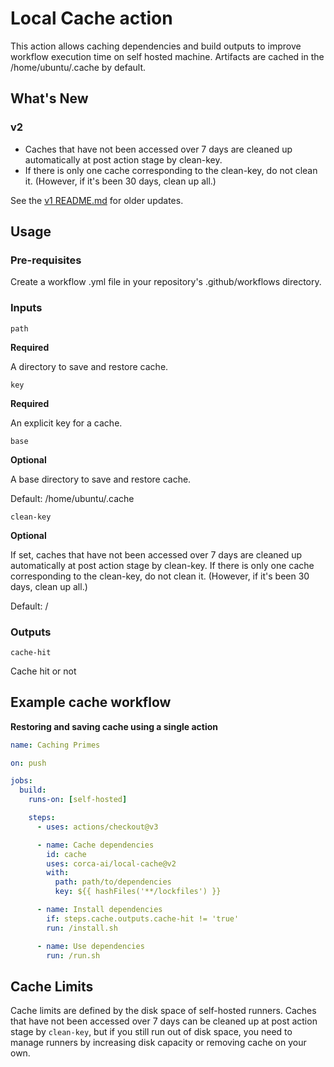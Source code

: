 # Local Cache action

This action allows caching dependencies and build outputs to improve workflow execution time on self hosted machine.
Artifacts are cached in the /home/ubuntu/.cache by default.

## What's New

### v2

- Caches that have not been accessed over 7 days are cleaned up automatically at post action stage by clean-key.
- If there is only one cache corresponding to the clean-key, do not clean it. (However, if it's been 30 days, clean up all.)

See the [v1 README.md](https://github.com/corca-ai/local-cache/blob/v1/README.md) for older updates.

## Usage

### Pre-requisites

Create a workflow .yml file in your repository's .github/workflows directory.

### Inputs

`path`

**Required**

A directory to save and restore cache.

`key`

**Required**

An explicit key for a cache.

`base`

**Optional**

A base directory to save and restore cache.

Default: /home/ubuntu/.cache

`clean-key`

**Optional**

If set, caches that have not been accessed over 7 days are cleaned up automatically at post action stage by clean-key.
If there is only one cache corresponding to the clean-key, do not clean it. (However, if it's been 30 days, clean up all.)

Default: /

### Outputs

`cache-hit`

Cache hit or not

## Example cache workflow

**Restoring and saving cache using a single action**

```yaml
name: Caching Primes

on: push

jobs:
  build:
    runs-on: [self-hosted]

    steps:
      - uses: actions/checkout@v3

      - name: Cache dependencies
        id: cache
        uses: corca-ai/local-cache@v2
        with:
          path: path/to/dependencies
          key: ${{ hashFiles('**/lockfiles') }}

      - name: Install dependencies
        if: steps.cache.outputs.cache-hit != 'true'
        run: /install.sh

      - name: Use dependencies
        run: /run.sh
```

## Cache Limits

Cache limits are defined by the disk space of self-hosted runners. Caches that have not been accessed over 7 days can be cleaned up at post action stage by `clean-key`, but if you still run out of disk space, you need to manage runners by increasing disk capacity or removing cache on your own.

